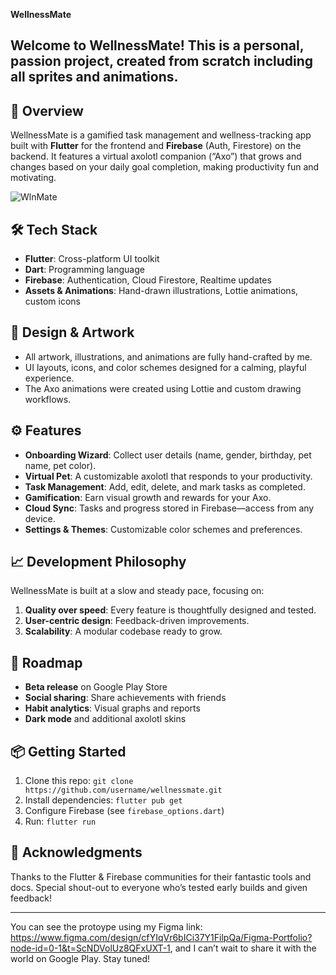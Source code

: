 **WellnessMate**

Welcome to WellnessMate! This is a personal, passion project, created from scratch including all sprites and animations. 
---

## 🚀 Overview
WellnessMate is a gamified task management and wellness-tracking app built with **Flutter** for the frontend and **Firebase** (Auth, Firestore) on the backend. It features a virtual axolotl companion (“Axo”) that grows and changes based on your daily goal completion, making productivity fun and motivating.

![WlnMate](https://github.com/user-attachments/assets/ad1d9251-5bc0-4b77-8c56-fe9bfdbdf7d5)


## 🛠️ Tech Stack
- **Flutter**: Cross-platform UI toolkit
- **Dart**: Programming language
- **Firebase**: Authentication, Cloud Firestore, Realtime updates
- **Assets & Animations**: Hand-drawn illustrations, Lottie animations, custom icons

## 🎨 Design & Artwork
- All artwork, illustrations, and animations are fully hand-crafted by me.
- UI layouts, icons, and color schemes designed for a calming, playful experience.
- The Axo animations were created using Lottie and custom drawing workflows.

## ⚙️ Features
- **Onboarding Wizard**: Collect user details (name, gender, birthday, pet name, pet color).
- **Virtual Pet**: A customizable axolotl that responds to your productivity.
- **Task Management**: Add, edit, delete, and mark tasks as completed.
- **Gamification**: Earn visual growth and rewards for your Axo.
- **Cloud Sync**: Tasks and progress stored in Firebase—access from any device.
- **Settings & Themes**: Customizable color schemes and preferences.

## 📈 Development Philosophy
WellnessMate is built at a slow and steady pace, focusing on:
1. **Quality over speed**: Every feature is thoughtfully designed and tested.
2. **User-centric design**: Feedback-driven improvements.
3. **Scalability**: A modular codebase ready to grow.

## 🎯 Roadmap
- **Beta release** on Google Play Store
- **Social sharing**: Share achievements with friends
- **Habit analytics**: Visual graphs and reports
- **Dark mode** and additional axolotl skins

## 📦 Getting Started
1. Clone this repo: `git clone https://github.com/username/wellnessmate.git`
2. Install dependencies: `flutter pub get`
3. Configure Firebase (see `firebase_options.dart`)
4. Run: `flutter run`

## 🌟 Acknowledgments
Thanks to the Flutter & Firebase communities for their fantastic tools and docs. Special shout-out to everyone who’s tested early builds and given feedback!

---
You can see the protoype using my Figma link: https://www.figma.com/design/cfYIqVr6bICi37Y1FilpQa/Figma-Portfolio?node-id=0-1&t=ScNDVolUz8QFxUXT-1, and I can’t wait to share it with the world on Google Play. Stay tuned!

